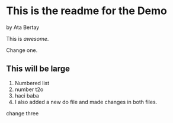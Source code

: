 This is the readme for the Demo
===============================

by Ata Bertay

This is *awesome*.

Change one.

## This will be large

1. Numbered list
2. number t2o
3. haci baba
4. I also added a new do file and made changes in both files.

change three
